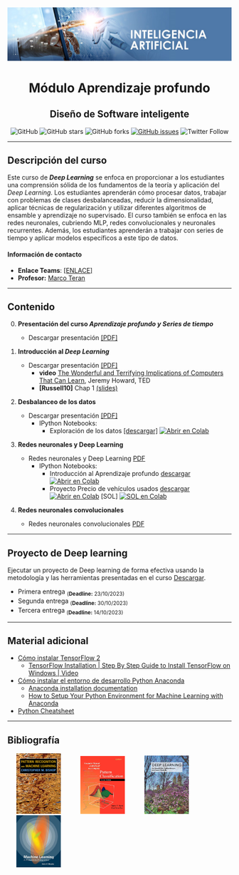 [![banner](/_assets/pics/bannerAI.jpg)](https://github.com/marcoteran/deeplearning)
---
<div align="center">

# Módulo Aprendizaje profundo
## Diseño de Software inteligente
![GitHub](https://img.shields.io/github/license/marcoteran/lst)
![GitHub stars](https://img.shields.io/github/stars/marcoteran/lst)
![GitHub forks](https://img.shields.io/github/forks/marcoteran/lst)
[![GitHub issues](https://img.shields.io/github/issues/marcoteran/lst?color=%23fa251e&logo=GitHub)](https://github.com/marcoteran/lst/issues)
![Twitter Follow](https://img.shields.io/twitter/follow/marcotulioteran?style=social)
</div>


---
## Descripción del curso
Este curso de ***Deep Learning*** se enfoca en proporcionar a los estudiantes una comprensión sólida de los fundamentos de la teoría y aplicación del *Deep Learning*. Los estudiantes aprenderán cómo procesar datos, trabajar con problemas de clases desbalanceadas, reducir la dimensionalidad, aplicar técnicas de regularización y utilizar diferentes algoritmos de ensamble y aprendizaje no supervisado. El curso también se enfoca en las redes neuronales, cubriendo MLP, redes convolucionales y neuronales recurrentes. Además, los estudiantes aprenderán a trabajar con series de tiempo y aplicar modelos específicos a este tipo de datos.

#### Información de contacto
* **Enlace Teams**: [[ENLACE]](https://teams.microsoft.com/l/meetup-join/19:meeting_MzQ0MjRiMDQtMTEyOS00NzRhLTg2MzMtYjZiN2Y2YjhhN2Vk@thread.v2/0?context=%7B%22Tid%22:%2203e1b226-5789-4a97-90f6-44a44241ba6d%22,%22Oid%22:%227c8fb56a-fba6-410c-bafe-3fded33caefe%22%7D)
* **Profesor:** [Marco Teran](https://marcoteran.github.io/)

---
## Contenido
0. **Presentación del curso *Aprendizaje profundo y Series de tiempo***
	* Descargar presentación [[PDF]](https://github.com/marcoteran/dl/raw/master/lectures/00_dl_syllabus.pdf)

1. **Introducción al *Deep Learning***
	* Descargar presentación [[PDF]](https://github.com/marcoteran/dl/raw/master/lectures/01_dl_introductiontodeeplearning.pdf)
		* **video** [The Wonderful and Terrifying Implications of Computers That Can Learn](https://www.ted.com/talks/jeremy_howard_the_wonderful_and_terrifying_implications_of_computers_that_can_learn), Jeremy Howard, TED
		* **[Russell10]** Chap 1 [(slides)](http://aima.eecs.berkeley.edu/slides-pdf/chapter01.pdf)
2. **Desbalanceo de los datos**
	* Descargar presentación [[PDF]](https://github.com/marcoteran/dl/raw/master/lectures/02_dl_imbalanceddata.pdf)
		* IPython Notebooks:
			- Exploración de los datos [[descargar]](https://github.com/marcoteran/dl/blob/master/notebooks/1.2_machinelearning_imbalanceddata.ipynb)
			[![Abrir en Colab](https://colab.research.google.com/assets/colab-badge.svg)](https://colab.research.google.com/github/marcoteran/dl/blob/master/notebooks/1.2_machinelearning_imbalanceddata.ipynb)
3. **Redes neuronales y Deep Learning** 
	* Redes neuronales y Deep Learning [PDF](https://github.com/marcoteran/dl/raw/master/lectures/03_dl_deeplearning.pdf)
		* IPython Notebooks:
			- Introducción al Aprendizaje profundo [descargar](https://github.com/marcoteran/dl/blob/master/notebooks/3.1_deepleaningintroduction_dnn.ipynb)
			[![Abrir en Colab](https://colab.research.google.com/assets/colab-badge.svg)](https://colab.research.google.com/github/marcoteran/dl/blob/master/notebooks/3.1_deepleaningintroduction_dnn.ipynb)
			- Proyecto Precio de vehículos usados [descargar](https://github.com/marcoteran/deeplearning/blob/master/notebooks/3.2_deepleaningintroduction_pricesusedvehicles.ipynb)
			[![Abrir en Colab](https://colab.research.google.com/assets/colab-badge.svg)](https://colab.research.google.com/github/marcoteran/deeplearning/blob/master/notebooks/3.2_deepleaningintroduction_pricesusedvehicles.ipynb) [SOL] [![SOL en Colab](https://colab.research.google.com/assets/colab-badge.svg)](https://colab.research.google.com/github/marcoteran/deeplearning/blob/master/notebooks/3.2_deepleaningintroduction_pricesusedvehicles_SOL.ipynb)

4. **Redes neuronales convolucionales**
	* Redes neuronales convolucionales [PDF](https://github.com/marcoteran/deeplearning/raw/master/lectures/04_dl_cnn.pdf)

---
## Proyecto de Deep learning
Ejecutar un proyecto de Deep learning de forma efectiva usando la metodología y las herramientas presentadas en el curso [Descargar](https://github.com/marcoteran/dl/raw/master/homeworks/dl_proyecto.pdf).
* Primera entrega <sub>(**Deadline:** 23/10/2023)</sub>
* Segunda entrega <sub>(**Deadline:** 30/10/2023)</sub>
* Tercera entrega <sub>(**Deadline:** 14/10/2023)</sub>
<!--* Primera entrega <sub>(**Deadline:** 16/03/2021->**23/03/2021** (Extended))</sub>
* Primera y segunda entrega <sub>(**Deadline:** 08/04/2021** (Extended))</sub>-->

---
## Material adicional
* [Cómo instalar TensorFlow 2](https://www.tensorflow.org/install?hl=es-419)
	* [TensorFlow Installation | Step By Step Guide to Install TensorFlow on Windows | Video](https://www.youtube.com/watch?v=s4Lcf9du9L8)
* [Cómo instalar el entorno de desarrollo Python Anaconda](https://github.com/marcoteran/deeplearning/raw/master/aditionalmaterial/documentation/instalarPython_Anaconda.pdf)
	* [Anaconda installation documentation](https://docs.anaconda.com/anaconda/install/windows/)
	* [How to Setup Your Python Environment for Machine Learning with Anaconda](https://machinelearningmastery.com/setup-python-environment-machine-learning-deep-learning-anaconda/)
* [Python Cheatsheet](https://github.com/marcoteran/deeplearning/raw/master/aditionalmaterial/cheatsheetsandinfographics/pythoncheatsheets.pdf)

---
## Bibliografía

<p float="left">

[<img src="/_assets/pics/BishopPattern Recognition.jpg" width="100" alt="Christopher M. Bishop - Pattern Recognition and Machine Learning" title="Christopher M. Bishop - Pattern Recognition and Machine Learning" hspace="20">](https://github.com/marcoteran/deeplearningmodule/raw/main/aditionalmaterial/books/Christopher%20M.%20Bishop%20-%20Pattern%20Recognition%20and%20Machine%20Learning.pdf)
[<img src="/_assets/pics/DudaPatternclassification.jpg" width="100" alt="Richard O. Duda - Pattern classification" title="Richard O. Duda - Pattern classification" hspace="20">](https://github.com/marcoteran/deeplearningmodule/raw/main/aditionalmaterial/books/Richard%20O.%20Duda%20-%20Pattern%20classification.pdf)
[<img src="/_assets/pics/IanGoodfellowDeepLearning.jpg" width="100" alt="Ian Goodfellow - Deep Learning" title="Ian Goodfellow - Deep Learning" hspace="20">](https://github.com/marcoteran/deeplearningmodule/raw/main/aditionalmaterial/books/Ian%20Goodfellow%20-%20Deep%20Learning.pdf)
[<img src="/_assets/pics/MurphyMachine Learning.jpg" width="100" alt="Kevin P. Murphy - Machine Learning_ A Probabilistic Perspective" title="Kevin P. Murphy - Machine Learning_ A Probabilistic Perspective" hspace="20">](https://github.com/marcoteran/deeplearningmodule/raw/main/aditionalmaterial/books/Kevin%20P.%20Murphy%20-%20Machine%20Learning_%20A%20Probabilistic%20Perspective.pdf)
</p>